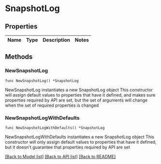 # SnapshotLog

## Properties

Name | Type | Description | Notes
------------ | ------------- | ------------- | -------------

## Methods

### NewSnapshotLog

`func NewSnapshotLog() *SnapshotLog`

NewSnapshotLog instantiates a new SnapshotLog object
This constructor will assign default values to properties that have it defined,
and makes sure properties required by API are set, but the set of arguments
will change when the set of required properties is changed

### NewSnapshotLogWithDefaults

`func NewSnapshotLogWithDefaults() *SnapshotLog`

NewSnapshotLogWithDefaults instantiates a new SnapshotLog object
This constructor will only assign default values to properties that have it defined,
but it doesn't guarantee that properties required by API are set


[[Back to Model list]](../README.md#documentation-for-models) [[Back to API list]](../README.md#documentation-for-api-endpoints) [[Back to README]](../README.md)



